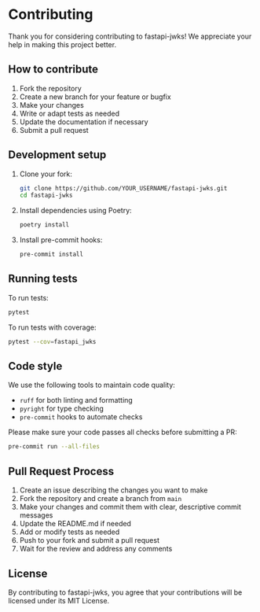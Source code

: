 # Contributing

Thank you for considering contributing to fastapi-jwks! We appreciate your help in making this project better.

## How to contribute

1. Fork the repository
2. Create a new branch for your feature or bugfix
3. Make your changes
4. Write or adapt tests as needed
5. Update the documentation if necessary
6. Submit a pull request

## Development setup

1. Clone your fork:
   ```sh
   git clone https://github.com/YOUR_USERNAME/fastapi-jwks.git
   cd fastapi-jwks
   ```

2. Install dependencies using Poetry:
   ```sh
   poetry install
   ```

3. Install pre-commit hooks:
   ```sh
   pre-commit install
   ```

## Running tests

To run tests:
```sh
pytest
```

To run tests with coverage:
```sh
pytest --cov=fastapi_jwks
```

## Code style

We use the following tools to maintain code quality:
- `ruff` for both linting and formatting
- `pyright` for type checking
- `pre-commit` hooks to automate checks

Please make sure your code passes all checks before submitting a PR:
```sh
pre-commit run --all-files
```

## Pull Request Process

1. Create an issue describing the changes you want to make
2. Fork the repository and create a branch from `main`
3. Make your changes and commit them with clear, descriptive commit messages
4. Update the README.md if needed
5. Add or modify tests as needed
6. Push to your fork and submit a pull request
7. Wait for the review and address any comments

## License

By contributing to fastapi-jwks, you agree that your contributions will be licensed under its MIT License.
